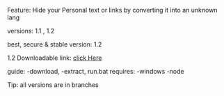 Feature: Hide your Personal text or links by converting it into an unknown lang

versions: 1.1 , 1.2

best, secure & stable version: 1.2

1.2 Downloadable link: [click Here](https://www.dropbox.com/s/bj20o1b0x1gnawy/Text-Hider.zip?dl=0)

guide: -download, -extract, run.bat
requires: -windows -node

Tip: all versions are in branches
